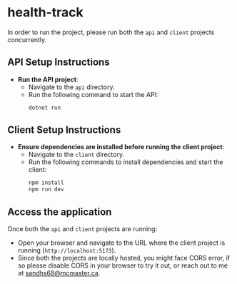 # health-track

In order to run the project, please run both the `api` and `client` projects concurrently.

## API Setup Instructions

- **Run the API project**:
   - Navigate to the `api` directory.
   - Run the following command to start the API:
     ```bash
     dotnet run
     ```

## Client Setup Instructions

- **Ensure  dependencies are installed before running the client project**:
   - Navigate to the `client` directory.
   - Run the following commands to install dependencies and start the client:
     ```bash
     npm install
     npm run dev
     ```

## Access the application

Once both the `api` and `client` projects are running:
   - Open your browser and navigate to the URL where the client project is running (`http://localhost:5173`).
   - Since both the projects are locally hosted, you might face CORS error, if so please disable CORS in your browser to try it out, or reach out to me at sandhs68@mcmaster.ca.
